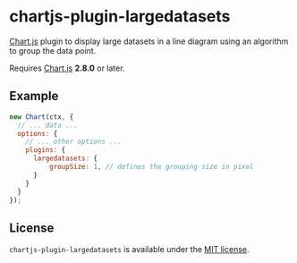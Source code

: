 # chartjs-plugin-largedatasets


[Chart.js](http://www.chartjs.org/) plugin to display large datasets in a line diagram using an algorithm to group the data point. 

Requires [Chart.js](https://github.com/chartjs/Chart.js/releases) **2.8.0** or later.

## Example

```javascript
new Chart(ctx, {
  // ... data ...
  options: {
    // ... other options ...
    plugins: {
      largedatasets: {
          groupSize: 1, // defines the grouping size in pixel
      }
    }
  }
});
```

## License
`chartjs-plugin-largedatasets` is available under the [MIT license](LICENSE.md).